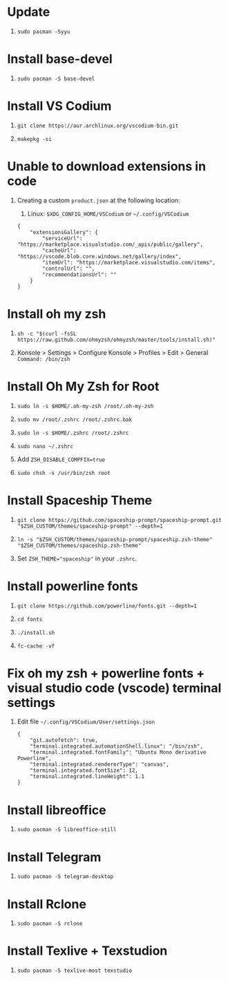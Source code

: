 # Update

1. `sudo pacman -Syyu`

# Install base-devel

1. `sudo pacman -S base-devel`

# Install VS Codium

1. `git clone https://aur.archlinux.org/vscodium-bin.git`

1. `makepkg -si`

# Unable to download extensions in code

1. Creating a custom `product.json` at the following location:

	1. Linux: `$XDG_CONFIG_HOME/VSCodium` or `~/.config/VSCodium`

	```
	{
		"extensionsGallery": {
			"serviceUrl": "https://marketplace.visualstudio.com/_apis/public/gallery",
			"cacheUrl": "https://vscode.blob.core.windows.net/gallery/index",
			"itemUrl": "https://marketplace.visualstudio.com/items",
			"controlUrl": "",
			"recommendationsUrl": ""
		}
	}
	```

# Install oh my zsh

1. `sh -c "$(curl -fsSL https://raw.github.com/ohmyzsh/ohmyzsh/master/tools/install.sh)"`

1. Konsole > Settings > Configure Konsole > Profiles > Edit > General `Command: /bin/zsh`

# Install Oh My Zsh for Root

1. `sudo ln -s $HOME/.oh-my-zsh /root/.oh-my-zsh`

1. `sudo mv /root/.zshrc /root/.zshrc.bak`

1. `sudo ln -s $HOME/.zshrc /root/.zshrc`

1. `sudo nano ~/.zshrc`

1. Add `ZSH_DISABLE_COMPFIX=true`

1. `sudo chsh -s /usr/bin/zsh root`

# Install Spaceship Theme

1. `git clone https://github.com/spaceship-prompt/spaceship-prompt.git "$ZSH_CUSTOM/themes/spaceship-prompt" --depth=1`

1. `ln -s "$ZSH_CUSTOM/themes/spaceship-prompt/spaceship.zsh-theme" "$ZSH_CUSTOM/themes/spaceship.zsh-theme"`

1. Set `ZSH_THEME="spaceship"` in your `.zshrc`.

# Install powerline fonts

1. `git clone https://github.com/powerline/fonts.git --depth=1`

1. `cd fonts`

1. `./install.sh`

1. `fc-cache -vf`

# Fix oh my zsh + powerline fonts + visual studio code (vscode) terminal settings

1. Edit file `~/.config/VSCodium/User/settings.json`

    ```
	{
		"git.autofetch": true,
		"terminal.integrated.automationShell.linux": "/bin/zsh",
		"terminal.integrated.fontFamily": "Ubuntu Mono derivative Powerline",
		"terminal.integrated.rendererType": "canvas",
		"terminal.integrated.fontSize": 12,
		"terminal.integrated.lineHeight": 1.1
	}
    ```

# Install libreoffice

1. `sudo pacman -S libreoffice-still`

# Install Telegram

1. `sudo pacman -S telegram-desktop`

# Install Rclone

1. `sudo pacman -S rclone`

# Install Texlive + Texstudion

1. `sudo pacman -S texlive-most texstudio`